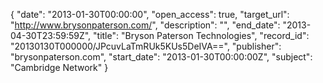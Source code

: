 {
  "date": "2013-01-30T00:00:00", 
  "open_access": true, 
  "target_url": "http://www.brysonpaterson.com/", 
  "description": "", 
  "end_date": "2013-04-30T23:59:59Z", 
  "title": "Bryson Paterson Technologies", 
  "record_id": "20130130T000000/JPcuvLaTmRUk5KUs5DeIVA==", 
  "publisher": "brysonpaterson.com", 
  "start_date": "2013-01-30T00:00:00Z", 
  "subject": "Cambridge Network"
}

